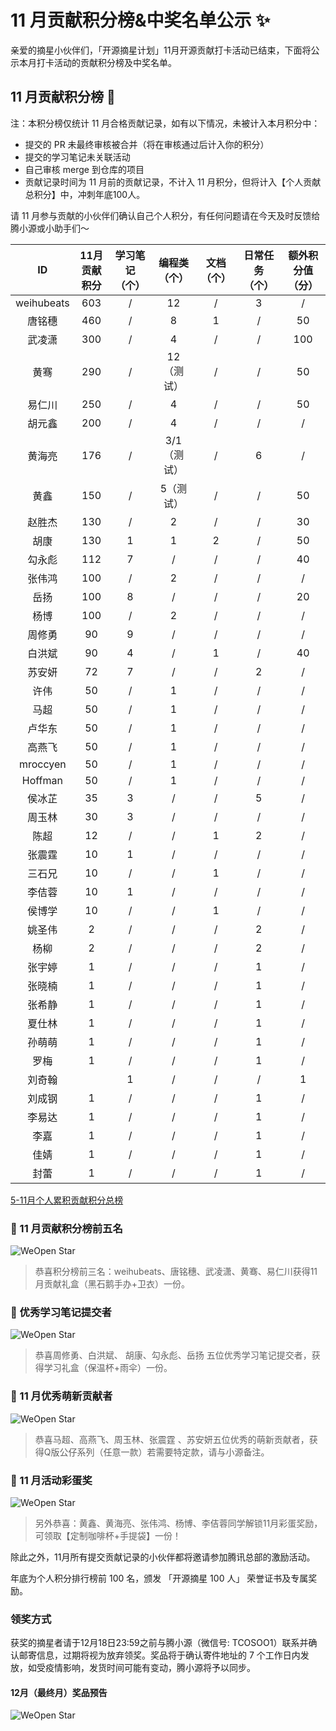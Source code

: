 # 11 月贡献积分榜&中奖名单公示 ✨

亲爱的摘星小伙伴们，「开源摘星计划」11月开源贡献打卡活动已结束，下面将公示本月打卡活动的贡献积分榜及中奖名单。

## 11 月贡献积分榜 🌟 

注：本积分榜仅统计 11 月合格贡献记录，如有以下情况，未被计入本月积分中：
* 提交的 PR 未最终审核被合并（将在审核通过后计入你的积分）
* 提交的学习笔记未关联活动
* 自己审核 merge 到仓库的项目
* 贡献记录时间为 11 月前的贡献记录，不计入 11 月积分，但将计入【个人贡献总积分】中，冲刺年底100人。

请 11 月参与贡献的小伙伴们确认自己个人积分，有任何问题请在今天及时反馈给腾小源或小助手们～

|ID|11月贡献积分|学习笔记（个）|编程类（个）|文档（个）|日常任务（个）|额外积分值（分）|
|:-:|:-:|:-:|:-:|:-:|:-:|:-:|
|weihubeats|603|/|12|/|3|/|	
|唐铭穗|460|/|8|1|/|50|
|武凌潇|300|/|4|/|/|100|
|黄骞|290|/|12（测试）|/|/|50|
|易仁川|250|/|4|/|/|50|
|胡元鑫|200|/|4|/|/|/|			
|黄海亮|176|/|3/1（测试）|/|6|/|	
|黄鑫|150|/|5（测试）|/|/|50|
|赵胜杰|130|/|2|/|/|30|
|胡康|130|1|1|2|/|50|
|勾永彪|112|7|/|/|/|40|
|张伟鸿|100|/|2|/|/|/|		
|岳扬|100|8|/|/|/|20|
|杨博|100|/|2|/|/|/|
|周修勇|90|9|/|/|/|/|				
|白洪斌|90|4|/|1|/|40|
|苏安妍|72|7|/|/|2|/|	
|许伟|50|/|1|/|/|/|		
|马超|50|/|1|/|/|/|	
|卢华东|50|/|1|/|/|/|	
|高燕飞|50|/|1|/|/|/|	
|mroccyen|50|/|1|/|/|/|	
|Hoffman|50|/|1|/|/|/|	
|侯冰芷|35|3|/|/|5|/|	
|周玉林|30|3|/|/|/|/|
|陈超|12|/|/|1|2|/|	
|张震霆|10|1|/|/|/|/|				
|三石兄|10|/|/|1|/|/|		
|李佶蓉|10|1|/|/|/|/|			
|侯博学|10|/|/|1|/|/|		
|姚圣伟|2|/|/|/|2|/|	
|杨柳|2|/|/|/|2|/|	
|张宇婷|1|/|/|/|1|/|	
|张晓楠|1|/|/|/|1|/|	
|张希静|1|/|/|/|1|/|	
|夏仕林|1|/|/|/|1|/|	
|孙萌萌|1|/|/|/|1|/|	
|罗梅|1|/|/|/|1|/|	
|刘奇翰||1|/|/|/|1|/|	
|刘成钢|1|/|/|/|1|/|	
|李易达|1|/|/|/|1|/|	
|李嘉|1|/|/|/|1|/|	
|佳婧|1|/|/|/|1|/|	
|封蕾|1|/|/|/|1|/|	

[5-11月个人累积贡献积分总榜](https://docs.qq.com/sheet/DSnRrR2dYZ1F6Qkh5?tab=BB08J2)

### 🎁 11 月贡献积分榜前五名

![WeOpen Star](../assets/imgs/nov1.png)

> 恭喜积分榜前三名：weihubeats、唐铭穗、武凌潇、黄骞、易仁川获得11月贡献礼盒（黑石鹅手办+卫衣）一份。

### 🎁 优秀学习笔记提交者

![WeOpen Star](../assets/imgs/nov2.png)

> 恭喜周修勇、白洪斌、 胡康、勾永彪、岳扬 五位优秀学习笔记提交者，获得学习礼盒（保温杯+雨伞）一份。

### 🎁 11 月优秀萌新贡献者

![WeOpen Star](../assets/imgs/nov3.png)

> 恭喜马超、高燕飞、周玉林、张震霆 、苏安妍五位优秀的萌新贡献者，获得Q版公仔系列（任意一款）若需要特定款，请与小源备注。

### 🎁 11 月活动彩蛋奖

![WeOpen Star](../assets/imgs/nov4.png)

> 另外恭喜：黄鑫、黄海亮、张伟鸿、杨博、李佶蓉同学解锁11月彩蛋奖励，可领取【定制咖啡杯+手提袋】一份！

除此之外，11月所有提交贡献记录的小伙伴都将邀请参加腾讯总部的激励活动。

年底为个人积分排行榜前 100 名，颁发 「开源摘星 100 人」 荣誉证书及专属奖励。

### 领奖方式
获奖的摘星者请于12月18日23:59之前与腾小源（微信号: TCOSOO1）联系并确认邮寄信息，过期将视为放弃领奖。奖品将于确认寄件地址的 7 个工作日内发放，如受疫情影响，发货时间可能有变动，腾小源将予以同步。

#### 12月（最终月）奖品预告

![WeOpen Star](../assets/imgs/nov5.png)


